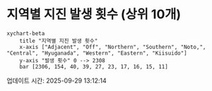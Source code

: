 # 지역별 지진 발생 횟수 (상위 10개)

```mermaid
xychart-beta
    title "지역별 지진 발생 횟수"
    x-axis ["Adjacent", "Off", "Northern", "Southern", "Noto,", "Central", "Hyuganada", "Western", "Eastern", "Kiisuido"]
    y-axis "발생 횟수" 0 --> 2308
    bar [2306, 154, 40, 39, 27, 23, 17, 16, 15, 11]
```

업데이트 시간: 2025-09-29 13:12:14

